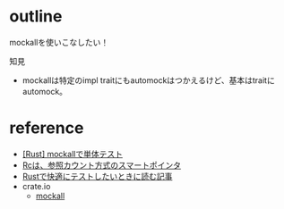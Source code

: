 # outline

mockallを使いこなしたい！

知見
+ mockallは特定のimpl traitにもautomockはつかえるけど、基本はtraitにautomock。

# reference

+ [[Rust] mockallで単体テスト](https://qiita.com/deepgreenAN/items/1b9887db759bbb96c9b6)
+ [Rc<T>は、参照カウント方式のスマートポインタ](https://doc.rust-jp.rs/book-ja/ch15-04-rc.html)
+ [Rustで快適にテストしたいときに読む記事](https://techblog.paild.co.jp/entry/2023/10/23/100943)
+ crate.io
  + [mockall](https://crates.io/crates/mockall)